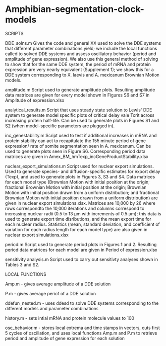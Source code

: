 # Amphibian-segmentation-clock-models

SCRIPTS 

DDE_solns.m 
Gives the code and general XX used to solve the DDE systems that different parameter combinations yield; we include the local functions 
called to solved DDE systems and assess oscillatory behavior (period and amplitude of gene expression).
We also use this general method of solving to show that for the same DDE system, the period of mRNA and protein expression are very nearly
equivalent (Supplement 1); we show this for a DDE system corresponding to X. laevis and A. mexicanum Brownian Motion models. 

amplitude.m
Script used to generate amplitude plots. Resulting amplitude data matrices are given for every model shown in Figures S6 and S7 in Amplitude of expression.xlsx 

analytical_results.m
Script that uses steady state solution to Lewis' DDE system to generate model specific plots of critical delay vale Tcrit across increasing 
protein half-life. Can be used to generate plots in Figures S1 and S2 (when model-specific parameters are plugged in).

inc_genestability.m
Script used to test if additional increases in mRNA and protein stability can act to recapitulate the 155 minute period of gene expression/
rate of somite segmentation seen in A. mexicanum. Can be used to generate plots seen in Figure S6. Corresponding period data matrices are given in Amex_BM_hmTexp_incGeneProductStability.xlsx

nuclear_export_simulations.m
Script used for nuclear export simulations. Used to generate species- and diffusion-specific estimates for export delay (Texp), and used to 
generate plots in Figures 3, S3 and S4. Data matrices for each model type (Brownian Motion with initial position at the origin; fractional Brownian 
Motion with initial position at the origin; Brownian Motion with initial position drawn from a uniform distribution; and fractional Brownian 
Motion with initial position drawn from a uniform distribution) are given in nuclear export simulations.xlsx. Matrices are 10,000 by 26 where rows correspondto the 10,000 iterations and columns correspond to increasing nuclear radii (0.5 to 13 µm with increments of 0.5 µm); this data is used to generate export time disributions, and the mean export time for each nuclear radius. Statistics (mean, standard deviation, and coefficient of variation for each radius length for each model type) are also given in nuclear export simulations.xlsx

period.m 
Script used to generate period plots in Figures 1 and 2. Resulting period data matrices for each model are given in Period of expression.xlsx

sensitivity analysis.m
Script used to carry out sensitivty analyses shown in Tables 3 and S2. 

LOCAL FUNCTIONS

Amp.m - gives average amplitude of a DDE solution

P.m - gives average periof of a DDE solution 

ddefun_nested.m - uses ddesd to solve DDE systems corresponding to the different models and parameter combinations

history.m - sets intial mRNA and protein molecule values to 100 

osc_behavior.m - stores local extrema and time stamps in vectors, cuts first 5 cycles of oscillation, and uses local functions Amp.m and P.m
                  to retrieve period and amplitude of gene expression for each solution
